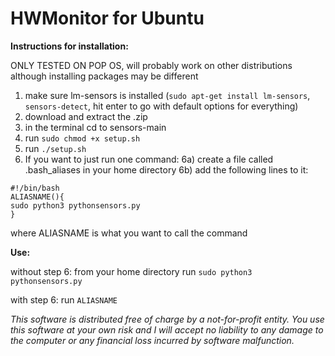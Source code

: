 # HWMonitor for Ubuntu


**Instructions for installation:**

ONLY TESTED ON POP OS, will probably work on other distributions although installing packages may be different
1) make sure lm-sensors is installed (`sudo apt-get install lm-sensors`, `sensors-detect`, hit enter to go with default options for everything)
2) download and extract the .zip
3) in the terminal cd to sensors-main
4) run `sudo chmod +x setup.sh`
5) run `./setup.sh`
6) If you want to just run one command: 
6a) create a file called .bash_aliases in your home directory
6b) add the following lines to it:
```
#!/bin/bash
ALIASNAME(){
sudo python3 pythonsensors.py
}
```
where ALIASNAME is what you want to call the command

**Use:**

without step 6: from your home directory run `sudo python3 pythonsensors.py`

with step 6: run `ALIASNAME`




*This software is distributed free of charge by a not-for-profit entity. You use this software at your own risk and I will accept no liability to any damage to the computer or any financial loss incurred by software malfunction.*


